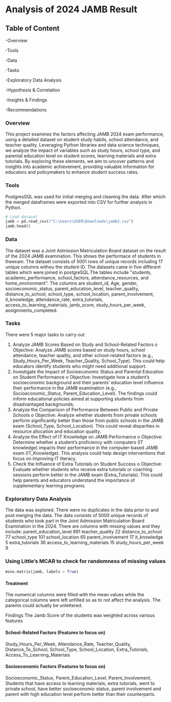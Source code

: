 # Analysis of 2024 JAMB Result

## Table of Content
-Overview

-Tools

-Data

-Tasks

-Exploratory Data Analysis

-Hypothesis & Correlation

-Insights & Findings

-Recommendations
### Overview
This project examines the factors affecting JAMB 2024 exam performance, using a detailed dataset on student study habits, school attendance, and teacher quality. Leveraging Python libraries and data science techniques, we analyze the impact of variables such as study hours, school type, and parental education level on student scores, learning materials and extra tutorials. By exploring these elements, we aim to uncover patterns and insights into academic achievement, providing valuable information for educators and policymakers to enhance student success rates.

### Tools
PostgresSQL was used for initial merging and cleaning the data. After which the merged dataframes were exported into CSV for further analysis in Python.


```python
# Load dataset
jamb = pd.read_csv(r"C:\Users\USER\Downloads\jamb2.csv")
jamb.head()
```
### Data
The dataset was a Joint Admission Matriculation Board dataset on the result of the 2024 JAMB examination. This shows the performace of students in theexam. The dataset consists of 5001 rows of unique records including 17 unique columns withou the student ID. The datasets came in five different tables which were joined in postgreSQL.The tables include "students, academic_performance, school_factors, attendance_resources, and home_environment". The columns are student_id, Age, gender, socioeconomic_status, parent_education_level, teacher_quality, distance_to_school, school_type, school_location, parent_involvement, it_knowledge, attendance_rate, extra_tutorials, access_to_learning_materials, jamb_score, study_hours_per_week, assignments_completed.
### Tasks
There were 5 major tasks to carry out 
1. Analyze JAMB Scores Based on Study and School-Related Factors
o Objective: Analyze JAMB scores based on study hours, school attendance, teacher quality, and other    school-related factors (e.g., Study_Hours_Per_Week, Teacher_Quality, School_Type). This could help educators identify students who might need additional support.
2. Investigate the Impact of Socioeconomic Status and Parental Education on Student Performance
o Objective: Investigate how a student’s socioeconomic background and their parents’ education level influence their performance in the JAMB examination (e.g., Socioeconomic_Status, Parent_Education_Level). The findings could inform educational policies aimed at supporting students from disadvantaged backgrounds.
3. Analyze the Comparison of Performance Between Public and Private Schools
o Objective: Analyze whether students from private schools perform significantly better than those from public schools in the JAMB exam (School_Type, School_Location). This could reveal disparities in resource allocation and education quality.
4. Analyze the Effect of IT Knowledge on JAMB Performance
o Objective: Determine whether a student’s proficiency with computers (IT knowledge) impacts their performance in the computer-based JAMB exam (IT_Knowledge). This analysis could help design interventions that focus on improving IT literacy.
5. Check the Influence of Extra Tutorials on Student Success
o Objective: Evaluate whether students who receive extra tutorials or coaching sessions perform better in the JAMB exam (Extra_Tutorials). This could help parents and educators understand the importance of supplementary learning programs.

### Exploratory Data Analysis
The data was explored. There were no duplicates in the data prior to and post merging the data. The data consists of 5000 unique records of students who took part in the Joint Admission Matriculation Board Examination in the 2024. There are columns with missing values and they include:
parent_education_level          891
teacher_quality                  22
distance_to_school               77
school_type                     101
school_location                  65
parent_involvement               17
it_knowledge                      5
extra_tutorials                  36
access_to_learning_materials     15
study_hours_per_week              9

### Using Little’s MCAR to check for randomness of missing values
```python
msno.matrix(jamb, labels = True)
```

#### Treatment
The numerical columns were filled with the mean values while the categorical columns were left unfilled so as to not affect the analysis. The parents could actually be unlettered.

Findings
The Jamb Score of the students was weighted across various features

#### School-Related Factors (Features to focus on)
Study_Hours_Per_Week, Attendance_Rate, Teacher_Quality, Distance_To_School, School_Type, School_Location, Extra_Tutorials, Access_To_Learning_Materials

#### Socioeconomic Factors (Features to focus on)
Socioeconomic_Status, Parent_Education_Level, Parent_Involvement, Students that have access to learning materials, extra tutorials, went to private school, have better socioeconomic status, parent involvement and parent with high education level perform better than their counterparts. 
